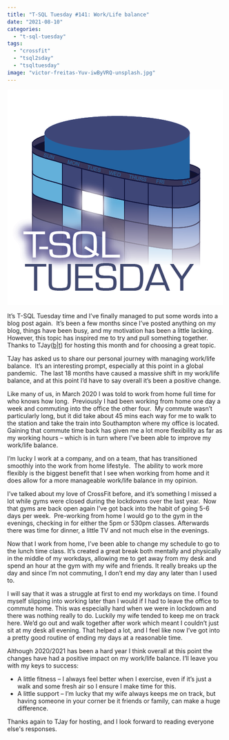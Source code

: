 ```yaml
---
title: "T-SQL Tuesday #141: Work/Life balance"
date: "2021-08-10"
categories:
  - "t-sql-tuesday"
tags:
  - "crossfit"
  - "tsql2sday"
  - "tsqltuesday"
image: "victor-freitas-Yuv-iwByVRQ-unsplash.jpg"
---
```


[![T-SQL Tuesday Logo](images/tsqltues.png)](https://tjaybelt.blogspot.com/2021/08/t-sql-tuesday-141-worklife-balance.html)

It’s T-SQL Tuesday time and I’ve finally managed to put some words into a blog post again.  It’s been a few months since I’ve posted anything on my blog, things have been busy, and my motivation has been a little lacking.  However, this topic has inspired me to try and pull something together. Thanks to TJay([b](https://tjaybelt.blogspot.com/)|[t](https://twitter.com/tjaybelt)) for hosting this month and for choosing a great topic.

TJay has asked us to share our personal journey with managing work/life balance.  It’s an interesting prompt, especially at this point in a global pandemic.  The last 18 months have caused a massive shift in my work/life balance, and at this point I’d have to say overall it’s been a positive change.

Like many of us, in March 2020 I was told to work from home full time for who knows how long.  Previously I had been working from home one day a week and commuting into the office the other four.  My commute wasn’t particularly long, but it did take about 45 mins each way for me to walk to the station and take the train into Southampton where my office is located.  Gaining that commute time back has given me a lot more flexibility as far as my working hours – which is in turn where I’ve been able to improve my work/life balance.

I’m lucky I work at a company, and on a team, that has transitioned smoothly into the work from home lifestyle.  The ability to work more flexibly is the biggest benefit that I see when working from home and it does allow for a more manageable work/life balance in my opinion.

I’ve talked about my love of CrossFit before, and it’s something I missed a lot while gyms were closed during the lockdowns over the last year.  Now that gyms are back open again I’ve got back into the habit of going 5-6 days per week.  Pre-working from home I would go to the gym in the evenings, checking in for either the 5pm or 530pm classes. Afterwards there was time for dinner, a little TV and not much else in the evenings.

Now that I work from home, I’ve been able to change my schedule to go to the lunch time class. It’s created a great break both mentally and physically in the middle of my workdays, allowing me to get away from my desk and spend an hour at the gym with my wife and friends. It really breaks up the day and since I’m not commuting, I don’t end my day any later than I used to.

I will say that it was a struggle at first to end my workdays on time. I found myself slipping into working later than I would if I had to leave the office to commute home. This was especially hard when we were in lockdown and there was nothing really to do. Luckily my wife tended to keep me on track here. We’d go out and walk together after work which meant I couldn’t just sit at my desk all evening. That helped a lot, and I feel like now I’ve got into a pretty good routine of ending my days at a reasonable time.

Although 2020/2021 has been a hard year I think overall at this point the changes have had a positive impact on my work/life balance. I’ll leave you with my keys to success:

- A little fitness – I always feel better when I exercise, even if it’s just a walk and some fresh air so I ensure I make time for this.
- A little support – I’m lucky that my wife always keeps me on track, but having someone in your corner be it friends or family, can make a huge difference.

Thanks again to TJay for hosting, and I look forward to reading everyone else's responses.
